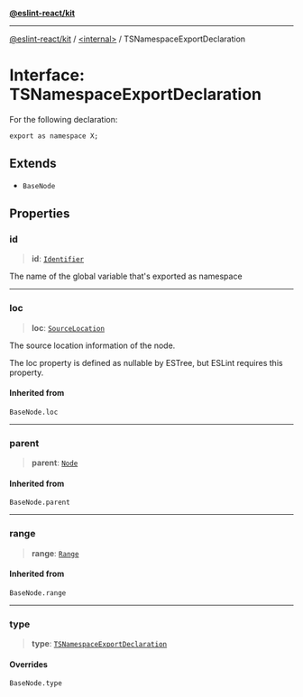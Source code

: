 [**@eslint-react/kit**](../../README.md)

***

[@eslint-react/kit](../../README.md) / [\<internal\>](../README.md) / TSNamespaceExportDeclaration

# Interface: TSNamespaceExportDeclaration

For the following declaration:
```
export as namespace X;
```

## Extends

- `BaseNode`

## Properties

### id

> **id**: [`Identifier`](Identifier.md)

The name of the global variable that's exported as namespace

***

### loc

> **loc**: [`SourceLocation`](SourceLocation.md)

The source location information of the node.

The loc property is defined as nullable by ESTree, but ESLint requires this property.

#### Inherited from

`BaseNode.loc`

***

### parent

> **parent**: [`Node`](../type-aliases/Node.md)

#### Inherited from

`BaseNode.parent`

***

### range

> **range**: [`Range`](../type-aliases/Range.md)

#### Inherited from

`BaseNode.range`

***

### type

> **type**: [`TSNamespaceExportDeclaration`](../README.md#tsnamespaceexportdeclaration)

#### Overrides

`BaseNode.type`
